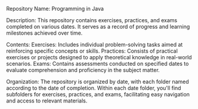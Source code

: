 Repository Name: Programming in Java

Description:
This repository contains exercises, practices, and exams completed on various dates. It serves as a record of progress and learning milestones achieved over time.

Contents:
Exercises: Includes individual problem-solving tasks aimed at reinforcing specific concepts or skills.
Practices: Consists of practical exercises or projects designed to apply theoretical knowledge in real-world scenarios.
Exams: Contains assessments conducted on specified dates to evaluate comprehension and proficiency in the subject matter.

Organization:
The repository is organized by date, with each folder named according to the date of completion. Within each date folder, you'll find subfolders for exercises, practices, and exams, facilitating easy navigation and access to relevant materials.
